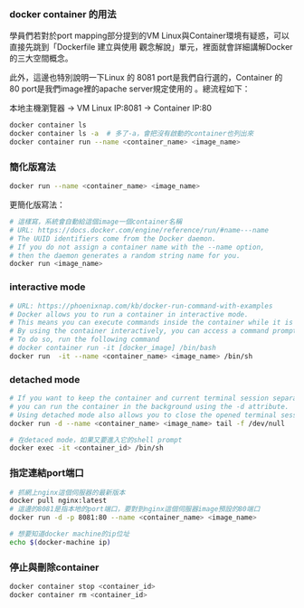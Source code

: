 ### docker container 的用法

學員們若對於port mapping部分提到的VM Linux與Container環境有疑惑，可以直接先跳到「Dockerfile 建立與使用 觀念解說」單元，裡面就會詳細講解Docker的三大空間概念。

此外，這邊也特別說明一下Linux 的 8081 port是我們自行選的，Container 的 80 port是我們image裡的apache server規定使用的 。總流程如下：

本地主機瀏覽器 -> VM Linux IP:8081 -> Container IP:80

```bash
docker container ls
docker container ls -a  # 多了-a，會把沒有啟動的container也列出來
docker container run --name <container_name> <image_name>
```

### 簡化版寫法

```bash
docker run --name <container_name> <image_name>
```

更簡化版寫法：

```bash
# 這樣寫，系統會自動給這個image一個container名稱
# URL: https://docs.docker.com/engine/reference/run/#name---name
# The UUID identifiers come from the Docker daemon. 
# If you do not assign a container name with the --name option, 
# then the daemon generates a random string name for you.
docker run <image_name> 
```


### interactive mode

```bash
# URL: https://phoenixnap.com/kb/docker-run-command-with-examples
# Docker allows you to run a container in interactive mode. 
# This means you can execute commands inside the container while it is still running.
# By using the container interactively, you can access a command prompt inside the running container. 
# To do so, run the following command
# docker container run -it [docker_image] /bin/bash
docker run  -it --name <container_name> <image_name> /bin/sh
```

### detached mode

```bash
# If you want to keep the container and current terminal session separate, 
# you can run the container in the background using the -d attribute. 
# Using detached mode also allows you to close the opened terminal session without stopping the container.
docker run -d --name <container_name> <image_name> tail -f /dev/null

# 在detaced mode，如果又要進入它的shell prompt
docker exec -it <container_id> /bin/sh
```

### 指定連結port端口

```bash
# 抓網上nginx這個伺服器的最新版本
docker pull nginx:latest
# 這邊的8081是指本地的port端口，要對到nginx這個伺服器image預設的80端口
docker run -d -p 8081:80 --name <container_name> <image_name>

# 想要知道docker machine的ip位址
echo $(docker-machine ip)
```

### 停止與刪除container

```bash
docker container stop <container_id>
docker container rm <container_id>
```

